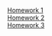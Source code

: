  [Homework 1](https://olgalysenko81.github.io/Genius-homework/homework-1)<br>
[Homework 2](https://olgalysenko81.github.io/Genius-homework/homework-2)<br>
[Homework 3](https://olgalysenko81.github.io/Genius-homework/homework-3)<br>

